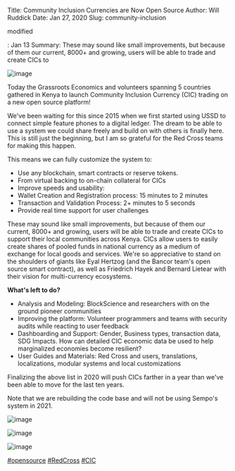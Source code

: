 Title: Community Inclusion Currencies are Now Open Source
Author: Will Ruddick
Date: Jan 27, 2020
Slug: community-inclusion

modified

: Jan 13
Summary: These may sound like small improvements, but because of them our
current, 8000+ and growing, users will be able to trade and create
CICs to

![image](images/blog/community-inclusion1.webp)

Today the Grassroots Economics and volunteers spanning 5 countries
gathered in Kenya to launch Community Inclusion Currency (CIC) trading
on a new open source platform!

We've been waiting for this since 2015 when we first started using USSD
to connect simple feature phones to a digital ledger. The dream to be
able to use a system we could share freely and build on with others is
finally here. This is still just the beginning, but I am so grateful for
the Red Cross teams for making this happen.

This means we can fully customize the system to:

- Use any blockchain, smart contracts or reserve tokens.
- From virtual backing to on-chain collateral for CICs
- Improve speeds and usability:
- Wallet Creation and Registration process: 15 minutes to 2 minutes
- Transaction and Validation Process: 2+ minutes to 5 seconds
- Provide real time support for user challenges

These may sound like small improvements, but because of them our
current, 8000+ and growing, users will be able to trade and create CICs
to support their local communities across Kenya. CICs allow users to
easily create shares of pooled funds in national currency as a medium of
exchange for local goods and services. We're so appreciative to stand on
the shoulders of giants like Eyal Hertzog (and the Bancor team's open
source smart contract), as well as Friedrich Hayek and Bernard Lietear
with their vision for multi-currency ecosystems.

**What's left to do?**

- Analysis and Modeling: BlockScience and researchers with on the
  ground pioneer communities
- Improving the platform: Volunteer programmers and teams with
  security audits while reacting to user feedback
- Dashboarding and Support: Gender, Business types, transaction data,
  SDG Impacts. How can detailed CIC economic data be used to help
  marginalized economies become resilient?
- User Guides and Materials: Red Cross and users, translations,
  localizations, modular systems and local customizations

Finalizing the above list in 2020 will push CICs farther in a year than
we've been able to move for the last ten years.

Note that we are rebuilding the code base and will not be using Sempo's
system in 2021.

![image](images/blog/community-inclusion93.webp)

![image](images/blog/community-inclusion107.webp)

![image](images/blog/community-inclusion121.webp)

[#opensource](https://www.grassrootseconomics.org/blog/hashtags/opensource)
[#RedCross](https://www.grassrootseconomics.org/blog/hashtags/RedCross)
[#CIC](https://www.grassrootseconomics.org/blog/hashtags/CIC)

